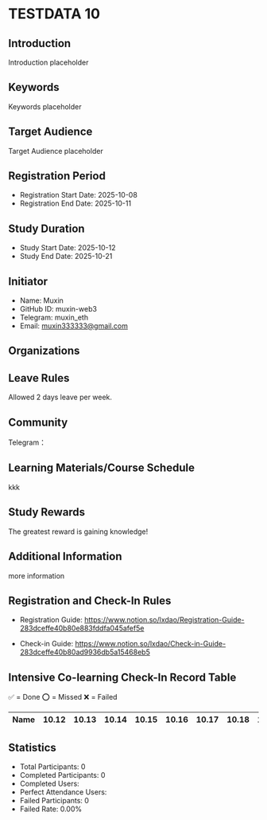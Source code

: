 # TESTDATA 10

## Introduction

Introduction placeholder
## Keywords

Keywords placeholder
## Target Audience

Target Audience placeholder
## Registration Period

- Registration Start Date: 2025-10-08
- Registration End Date: 2025-10-11
## Study Duration

- Study Start Date: 2025-10-12
- Study End Date: 2025-10-21
## Initiator

- Name: Muxin
- GitHub ID: muxin-web3
- Telegram: muxin_eth
- Email: muxin333333@gmail.com
## Organizations




## Leave Rules

Allowed 2 days leave per week.


## Community

Telegram：
## Learning Materials/Course Schedule

kkk


## Study Rewards

The greatest reward is gaining knowledge!


## Additional Information

more information



## Registration and Check-In Rules

- Registration Guide: https://www.notion.so/lxdao/Registration-Guide-283dceffe40b80e883fddfa045afef5e

- Check-in Guide: https://www.notion.so/lxdao/Check-in-Guide-283dceffe40b80ad9936db5a15468eb5

## Intensive Co-learning Check-In Record Table

✅ = Done ⭕️ = Missed ❌ = Failed

<!-- START_COMMIT_TABLE -->
| Name | 10.12 | 10.13 | 10.14 | 10.15 | 10.16 | 10.17 | 10.18 | 10.19 | 10.20 | 10.21 |
| ------------- | ---- | ---- | ---- | ---- | ---- | ---- | ---- | ---- | ---- | ---- |
<!-- END_COMMIT_TABLE -->






<!-- STATISTICALDATA_START -->
## Statistics

- Total Participants: 0
- Completed Participants: 0
- Completed Users: 
- Perfect Attendance Users: 
- Failed Participants: 0
- Failed Rate: 0.00%
<!-- STATISTICALDATA_END -->
